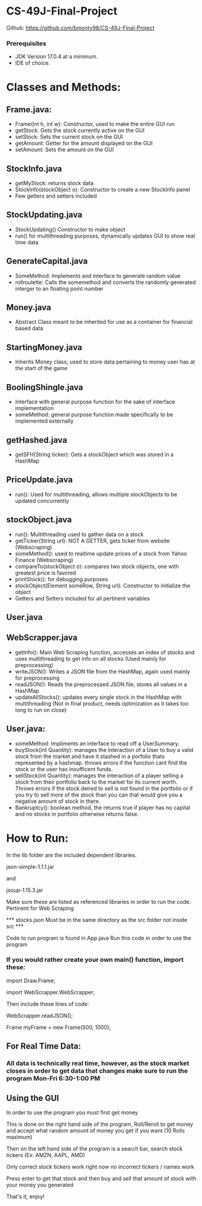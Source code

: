 # CS-49J-Final-Project

Github: https://github.com/bmonty98/CS-49J-Final-Project

### Prerequisites
 - JDK Version 17.0.4 at a minimum.
 - IDE of choice.

# Classes and Methods:
## Frame.java:
  - Frame(int h, int w): Constructor, used to make the entire GUI run
  - getStock: Gets the stock currently active on the GUI
  - setStock: Sets the current stock on the GUI
  - getAmount: Getter for the amount displayed on the GUI
  - setAmount: Sets the amount on the GUI
## StockInfo.java
  - getMyStock: returns stock data
  - StockInfo(stockObject o): Constructor to create a new StockInfo panel
  - Few getters and setters included
## StockUpdating.java
  - StockUpdating() Constructor to make object
  - run() for multithreading purposes, dynamically updates GUI to show real time data
## GenerateCapital.java
  - SomeMethod: Implements and interface to generate random value
  - rollroulette: Calls the somemethod and converts the randomly generated interger to an floating point number
## Money.java
  - Abstract Class meant to be inherited for use as a container for financial based data
## StartingMoney.java
  - Inherits Money class; used to store data pertaining to money user has at the start of the game
## BoolingShingle.java
  - Interface with general purpose function for the sake of interface implementation
  - someMethod: general purpose function made specifically to be implemented externally
## getHashed.java
  - getSFH(String ticker): Gets a stockObject which was stored in a HashMap
## PriceUpdate.java
  - run(): Used for multithreading, allows multiple stockObjects to be updated concurrently
## stockObject.java
  - run(): Multithreading used to gather data on a stock
  - getTicker(String url): NOT A GETTER, gets ticker from website (Webscraping)
  - someMethod(): used to realtime update prices of a stock from Yahoo Finance (Webscraping)
  - compareTo(stockObject o): compares two stock objects, one with greatest price is favored
  - printStock(): for debugging purposes
  - stockObject(Element someRow, String url): Constructor to initialize the object
  - Getters and Setters included for all pertinent variables
## User.java
## WebScrapper.java
  - getInfo(): Main Web Scraping function, accesses an index of stocks and uses mutlithreading to get info on all stocks (Used mainly for preprocessing)
  - writeJSON(): Writes a JSON file from the HashMap, again used mainly for preprocessing
  - readJSON(): Reads the preprocessed JSON file, stores all values in a HashMap
  - updateAllStocks(): updates every single stock in the HashMap with multithreading (Not in final product, needs optimization as it takes too long to run on close)

## User.java:
  - someMethod: Impliments an interface to read off a UserSummary.
  - buyStock(int Quantity): manages the interaction of a User to buy a valid stock from the market and have it stashed in a porfolio thats represented by a hashmap.  throws errors if the function cant find the stock or the user has insufficent funds.
  - sellStock(int Quantity): manages the interaction of a player selling a stock from their portfolio back to the market for its current worth. Throws errors if the stock deired to sell is not found in the portfolio or if you try to sell more of the stock than you can that would give you a negative amount of stock in there.
  - Bankruptcy(): boolean method, the returns true if player has no capital and no stocks in portfolio otherwise returns false.
 

# How to Run:

In the lib folder are the included dependent libraries.

json-simple-1.1.1.jar

and 

jsoup-1.15.3.jar

Make sure these are listed as referenced libraries in order to run the code. Pertinent for Web Scraping

*** stocks.json Must be in the same directory as the src folder not inside src ***

Code to run program is found in App.java
Run this code in order to use the program



### If you would rather create your own main() function, import these:


import Draw.Frame;

import WebScrapper.WebScrapper;

Then include these lines of code:

WebScrapper.readJSON();

Frame myFrame = new Frame(500, 1000);

## For Real Time Data:

### All data is technically real time, however, as the stock market closes in order to get data that changes make sure to run the program Mon-Fri 6:30-1:00 PM

## Using the GUI
In order to use the program you must first get money

This is done on the right hand side of the program, Roll/Reroll to get money and accept what random amount of money you get if you want (10 Rolls maximum)

Then on the left hand side of the program is a search bar, search stock tickers (Ex: AMZN, AAPL, AMD)

Only correct stock tickers work right now no incorrect tickers / names work

Press enter to get that stock and then buy and sell that amount of stock with your money you generated

That's it, enjoy!
